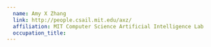 ```yaml
---
  name: Amy X Zhang
  link: http://people.csail.mit.edu/axz/
  affiliation: MIT Computer Science Artificial Intelligence Lab
  occupation_title:
---
```


